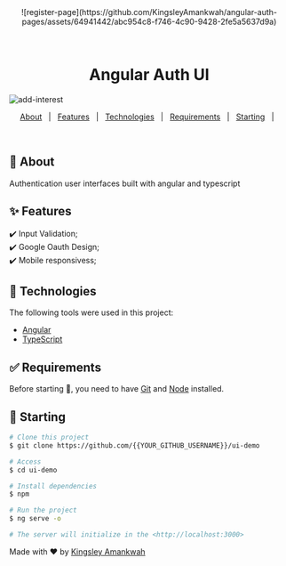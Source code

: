 <div align="center" id="top"> 
![register-page](https://github.com/KingsleyAmankwah/angular-auth-pages/assets/64941442/abc954c8-f746-4c90-9428-2fe5a5637d9a)



&#xa0;

</div>

<h1 align="center">Angular Auth UI</h1>

![add-interest](https://github.com/KingsleyAmankwah/angular-auth-pages/assets/64941442/22229872-44cd-46b5-b269-894208dc6c1a)

<p align="center">
  <a href="#dart-about">About</a> &#xa0; | &#xa0; 
  <a href="#sparkles-features">Features</a> &#xa0; | &#xa0;
  <a href="#rocket-technologies">Technologies</a> &#xa0; | &#xa0;
  <a href="#white_check_mark-requirements">Requirements</a> &#xa0; | &#xa0;
  <a href="#checkered_flag-starting">Starting</a> &#xa0; | &#xa0;

</p>

<br>

## :dart: About

Authentication user interfaces built with angular and typescript

## :sparkles: Features

:heavy_check_mark: Input Validation;\
:heavy_check_mark: Google Oauth Design;\
:heavy_check_mark: Mobile responsivess;

## :rocket: Technologies

The following tools were used in this project:

- [Angular](https://angular.dev/)
- [TypeScript](https://www.typescriptlang.org/)

## :white_check_mark: Requirements

Before starting :checkered_flag:, you need to have [Git](https://git-scm.com) and [Node](https://nodejs.org/en/) installed.

## :checkered_flag: Starting

```bash
# Clone this project
$ git clone https://github.com/{{YOUR_GITHUB_USERNAME}}/ui-demo

# Access
$ cd ui-demo

# Install dependencies
$ npm

# Run the project
$ ng serve -o

# The server will initialize in the <http://localhost:3000>
```

Made with :heart: by <a href="https://github.com/KingsleyAmankwah/" target="_blank">Kingsley Amankwah</a>
